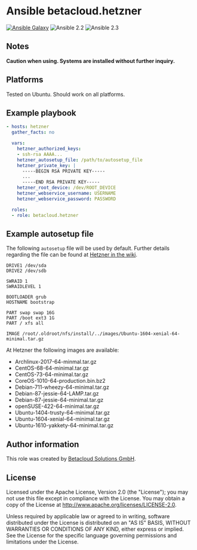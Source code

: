 # Ansible betacloud.hetzner

[![Ansible Galaxy](http://img.shields.io/badge/ansible--galaxy-betacloud.hetzner-blue.svg)](https://galaxy.ansible.com/betacloud/hetzner/)
![Ansible 2.2](https://img.shields.io/badge/Ansible-2.2-green.png?style=flat)
![Ansible 2.3](https://img.shields.io/badge/Ansible-2.3-green.png?style=flat)

Notes
-----

**Caution when using. Systems are installed without further inquiry.**

Platforms
---------

Tested on Ubuntu. Should work on all platforms.

Example playbook
----------------

```yml
- hosts: hetzner
  gather_facts: no

  vars:
    hetzner_authorized_keys:
    - ssh-rsa AAAA...
    hetzner_autosetup_file: /path/to/autosetup_file
    hetzner_private_key: |
      -----BEGIN RSA PRIVATE KEY-----
      ...
      -----END RSA PRIVATE KEY-----
    hetzner_root_device: /dev/ROOT_DEVICE
    hetzner_webservice_username: USERNAME
    hetzner_webservice_password: PASSWORD

  roles:
  - role: betacloud.hetzner
```

Example autosetup file
----------------------

The following ``autosetup`` file  will be used by default. Further details regarding
the file can be found at [Hetzner in the wiki](https://wiki.hetzner.de/index.php/Installimage/en#autosetup).

```
DRIVE1 /dev/sda
DRIVE2 /dev/sdb

SWRAID 1
SWRAIDLEVEL 1

BOOTLOADER grub
HOSTNAME bootstrap

PART swap swap 16G
PART /boot ext3 1G
PART / xfs all

IMAGE /root/.oldroot/nfs/install/../images/Ubuntu-1604-xenial-64-minimal.tar.gz
```

At Hetzner the following images are available:

* Archlinux-2017-64-minmal.tar.gz
* CentOS-68-64-minimal.tar.gz
* CentOS-73-64-minimal.tar.gz
* CoreOS-1010-64-production.bin.bz2
* Debian-711-wheezy-64-minimal.tar.gz
* Debian-87-jessie-64-LAMP.tar.gz
* Debian-87-jessie-64-minimal.tar.gz
* openSUSE-422-64-minimal.tar.gz
* Ubuntu-1404-trusty-64-minimal.tar.gz
* Ubuntu-1604-xenial-64-minimal.tar.gz
* Ubuntu-1610-yakkety-64-minimal.tar.gz

Author information
------------------

This role was created by [Betacloud Solutions GmbH](https://betacloud-solutions.de).

License
-------

Licensed under the Apache License, Version 2.0 (the "License");
you may not use this file except in compliance with the License.
You may obtain a copy of the License at http://www.apache.org/licenses/LICENSE-2.0.

Unless required by applicable law or agreed to in writing, software
distributed under the License is distributed on an "AS IS" BASIS,
WITHOUT WARRANTIES OR CONDITIONS OF ANY KIND, either express or implied.
See the License for the specific language governing permissions and
limitations under the License.
